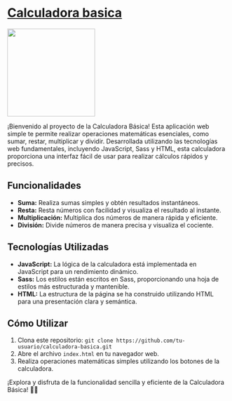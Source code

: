 # [Calculadora basica ](https://sarasegura.github.io/calculadora_basica/)

<img src="https://github.com/sarasegura/calculadora_basica/assets/137323950/9b37a39d-80c6-4590-a29e-e7ec1d55b1fa" width="200" height="200">

¡Bienvenido al proyecto de la Calculadora Básica! Esta aplicación web simple te permite realizar operaciones matemáticas esenciales, como sumar, restar, multiplicar y dividir. Desarrollada utilizando las tecnologías web fundamentales, incluyendo JavaScript, Sass y HTML, esta calculadora proporciona una interfaz fácil de usar para realizar cálculos rápidos y precisos.

## Funcionalidades

- **Suma:** Realiza sumas simples y obtén resultados instantáneos.
- **Resta:** Resta números con facilidad y visualiza el resultado al instante.
- **Multiplicación:** Multiplica dos números de manera rápida y eficiente.
- **División:** Divide números de manera precisa y visualiza el cociente.

## Tecnologías Utilizadas

- **JavaScript:** La lógica de la calculadora está implementada en JavaScript para un rendimiento dinámico.
- **Sass:** Los estilos están escritos en Sass, proporcionando una hoja de estilos más estructurada y mantenible.
- **HTML:** La estructura de la página se ha construido utilizando HTML para una presentación clara y semántica.

## Cómo Utilizar

1. Clona este repositorio: `git clone https://github.com/tu-usuario/calculadora-basica.git`
2. Abre el archivo `index.html` en tu navegador web.
3. Realiza operaciones matemáticas simples utilizando los botones de la calculadora.

¡Explora y disfruta de la funcionalidad sencilla y eficiente de la Calculadora Básica! 🧮✨


